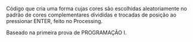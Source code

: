 Código que cria uma forma cujas cores são escolhidas aleatoriamente no padrão de cores complementares divididas e trocadas de posição ao pressionar ENTER, feito no Processing.

Baseado na primeira prova de PROGRAMAÇÃO I.
